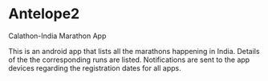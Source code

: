 Antelope2
=========

Calathon-India Marathon App

This is an android app that lists all the marathons happening in India. Details of the the corresponding runs are listed.
Notifications are sent to the app devices regarding the registration dates for all apps.
